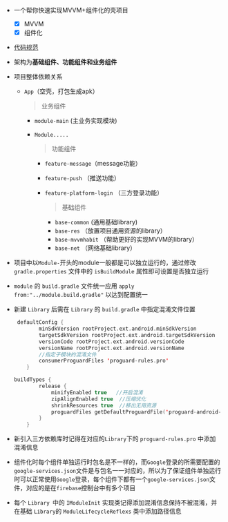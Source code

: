 - 一个帮你快速实现MVVM+组件化的壳项目
  - [x] MVVM
  - [x] 组件化

- [代码规范](https://github.com/getActivity/AndroidCodeStandard#%E4%BB%A3%E7%A0%81%E8%A7%84%E8%8C%83%E5%8E%9F%E5%88%99)

- 架构为**基础组件、功能组件和业务组件**

- 项目整体依赖关系

  - `App`（空壳，打包生成apk）

    > 业务组件

    - `module-main` (主业务实现模块)

    - `Module.....`

      > 功能组件

      - `feature-message`（message功能）

      - `feature-push` （推送功能）

      - `feature-platform-login` （三方登录功能）

        > 基础组件
        - `base-common` (通用基础library)
        - `base-res`  （放置项目通用资源的library）
        - `base-mvvmhabit` （帮助更好的实现MVVM的library）
        - `base-net` （网络基础library）

- 项目中以`Module-`开头的module一般都是可以独立运行的，通过修改 `gradle.properties` 文件中的 `isBuildModule` 属性即可设置是否独立运行

- `module` 的 `build.gradle` 文件统一应用 `apply from:"../module.build.gradle"` 以达到配置统一

- 新建 `Library` 后需在 `Library` 的 `build.gradle` 中指定混淆文件位置

  ```kotlin
   defaultConfig {
          minSdkVersion rootProject.ext.android.minSdkVersion
          targetSdkVersion rootProject.ext.android.targetSdkVersion
          versionCode rootProject.ext.android.versionCode
          versionName rootProject.ext.android.versionName
          //指定子模块的混淆文件
          consumerProguardFiles 'proguard-rules.pro'
      }

  buildTypes {
          release {
              minifyEnabled true   //开启混淆
              zipAlignEnabled true  //压缩优化
              shrinkResources true  //移出无用资源
              proguardFiles getDefaultProguardFile('proguard-android-optimize.txt'), 'proguard-rules.pro' //默认的混淆文件以及我们指定的混淆文件
          }
      }
  ```



- 新引入三方依赖库时记得在对应的`Library`下的 `proguard-rules.pro` 中添加混淆信息

- 组件化时每个组件单独运行时包名是不一样的，而`Google`登录的所需要配置的`google-services.json`文件是与包名一一对应的，所以为了保证组件单独运行时可以正常使用`Google`登录，每个组件下都有一个`google-services.json`文件，对应的是在`firebase`控制台中有多个项目

- 每个 `Library `中的 `IModuleInit` 实现类记得添加混淆信息保持不被混淆，并在基础 `Library`的 `ModuleLifecycleReflexs` 类中添加路径信息

